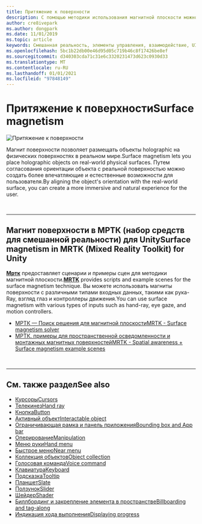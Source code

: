 ```yaml
---
title: Притяжение к поверхности
description: С помощью методики использования магнитной плоскости можно поместить объект holographic в реальную физическую поверхность.
author: cre8ivepark
ms.author: dongpark
ms.date: 11/01/2019
ms.topic: article
keywords: Смешанная реальность, элементы управления, взаимодействие, UI, UX, гарнитура смешанной реальности, гарнитура Windows Mixed Reality, гарнитура виртуальной реальности, HoloLens, МРТК, набор средств для смешанной реальности, магнит поверхности
ms.openlocfilehash: 5bc1b22db00e46d95d05c719b46c8f17426be8ef
ms.sourcegitcommit: d340303cda71c31e6c3320231473d623c0930d33
ms.translationtype: MT
ms.contentlocale: ru-RU
ms.lasthandoff: 01/01/2021
ms.locfileid: "97848149"
---
```

# <a name="surface-magnetism"></a><span data-ttu-id="86839-104">Притяжение к поверхности</span><span class="sxs-lookup"><span data-stu-id="86839-104">Surface magnetism</span></span>

![Притяжение к поверхности](images/MRTK_SurfaceMagnetism.gif)

<span data-ttu-id="86839-106">Магнит поверхности позволяет размещать объекты holographic на физических поверхностях в реальном мире.</span><span class="sxs-lookup"><span data-stu-id="86839-106">Surface magnetism lets you place holographic objects on real-world physical surfaces.</span></span> <span data-ttu-id="86839-107">Путем согласования ориентации объекта с реальной поверхностью можно создать более впечатляющие и естественные возможности для пользователя.</span><span class="sxs-lookup"><span data-stu-id="86839-107">By aligning the object's orientation with the real-world surface, you can create a more immersive and natural experience for the user.</span></span>

<br>

---

## <a name="surface-magnetism-in-mrtk-mixed-reality-toolkit-for-unity"></a><span data-ttu-id="86839-108">Магнит поверхности в МРТК (набор средств для смешанной реальности) для Unity</span><span class="sxs-lookup"><span data-stu-id="86839-108">Surface magnetism in MRTK (Mixed Reality Toolkit) for Unity</span></span>

<span data-ttu-id="86839-109">**[Мртк](https://github.com/Microsoft/MixedRealityToolkit-Unity)** предоставляет сценарии и примеры сцен для методики магнитной плоскости.</span><span class="sxs-lookup"><span data-stu-id="86839-109">**[MRTK](https://github.com/Microsoft/MixedRealityToolkit-Unity)** provides scripts and example scenes for the surface magnetism technique.</span></span> <span data-ttu-id="86839-110">Вы можете использовать магниты поверхности с различными типами входных данных, такими как рука-Ray, взгляд глаз и контроллеры движения.</span><span class="sxs-lookup"><span data-stu-id="86839-110">You can use surface magnetism with various types of inputs such as hand-ray, eye gaze, and motion controllers.</span></span>

* [<span data-ttu-id="86839-111">МРТК — Поиск решения для магнитной плоскости</span><span class="sxs-lookup"><span data-stu-id="86839-111">MRTK - Surface magnetism solver</span></span>](https://microsoft.github.io/MixedRealityToolkit-Unity/Documentation/README_Solver.html#surfacemagnetism)
* [<span data-ttu-id="86839-112">МРТК. примеры для пространственной осведомленности и монтажных магнитных поверхностей</span><span class="sxs-lookup"><span data-stu-id="86839-112">MRTK - Spatial awareness + Surface magnetism example scenes</span></span>](https://github.com/microsoft/MixedRealityToolkit-Unity/blob/mrtk_development/Assets/MRTK/Examples/Demos/Solvers/Scenes/SurfaceMagnetismSpatialAwarenessExample.unity)

<br>

---

## <a name="see-also"></a><span data-ttu-id="86839-113">См. также раздел</span><span class="sxs-lookup"><span data-stu-id="86839-113">See also</span></span>

* [<span data-ttu-id="86839-114">Курсоры</span><span class="sxs-lookup"><span data-stu-id="86839-114">Cursors</span></span>](cursors.md)
* [<span data-ttu-id="86839-115">Телекинез</span><span class="sxs-lookup"><span data-stu-id="86839-115">Hand ray</span></span>](point-and-commit.md)
* [<span data-ttu-id="86839-116">Кнопка</span><span class="sxs-lookup"><span data-stu-id="86839-116">Button</span></span>](button.md)
* [<span data-ttu-id="86839-117">Активный объект</span><span class="sxs-lookup"><span data-stu-id="86839-117">Interactable object</span></span>](interactable-object.md)
* [<span data-ttu-id="86839-118">Ограничивающая рамка и панель приложения</span><span class="sxs-lookup"><span data-stu-id="86839-118">Bounding box and App bar</span></span>](app-bar-and-bounding-box.md)
* [<span data-ttu-id="86839-119">Оперирование</span><span class="sxs-lookup"><span data-stu-id="86839-119">Manipulation</span></span>](direct-manipulation.md)
* [<span data-ttu-id="86839-120">Меню руки</span><span class="sxs-lookup"><span data-stu-id="86839-120">Hand menu</span></span>](hand-menu.md)
* [<span data-ttu-id="86839-121">Быстрое меню</span><span class="sxs-lookup"><span data-stu-id="86839-121">Near menu</span></span>](near-menu.md)
* [<span data-ttu-id="86839-122">Коллекция объектов</span><span class="sxs-lookup"><span data-stu-id="86839-122">Object collection</span></span>](object-collection.md)
* [<span data-ttu-id="86839-123">Голосовая команда</span><span class="sxs-lookup"><span data-stu-id="86839-123">Voice command</span></span>](voice-input.md)
* [<span data-ttu-id="86839-124">Клавиатура</span><span class="sxs-lookup"><span data-stu-id="86839-124">Keyboard</span></span>](keyboard.md)
* [<span data-ttu-id="86839-125">Подсказка</span><span class="sxs-lookup"><span data-stu-id="86839-125">Tooltip</span></span>](tooltip.md)
* [<span data-ttu-id="86839-126">Планшет</span><span class="sxs-lookup"><span data-stu-id="86839-126">Slate</span></span>](slate.md)
* [<span data-ttu-id="86839-127">Ползунок</span><span class="sxs-lookup"><span data-stu-id="86839-127">Slider</span></span>](slider.md)
* [<span data-ttu-id="86839-128">Шейдер</span><span class="sxs-lookup"><span data-stu-id="86839-128">Shader</span></span>](shader.md)
* [<span data-ttu-id="86839-129">Биллбординг и закрепление элемента в пространстве</span><span class="sxs-lookup"><span data-stu-id="86839-129">Billboarding and tag-along</span></span>](billboarding-and-tag-along.md)
* [<span data-ttu-id="86839-130">Индикация хода выполнения</span><span class="sxs-lookup"><span data-stu-id="86839-130">Displaying progress</span></span>](progress.md)

